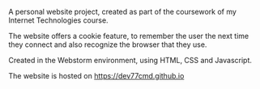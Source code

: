 A personal website project, created as part of the coursework of my Internet Technologies course.

The website offers a cookie feature, to remember the user the next time they connect and also recognize the browser that they use.

Created in the Webstorm environment, using HTML, CSS and Javascript.

The website is hosted on https://dev77cmd.github.io
